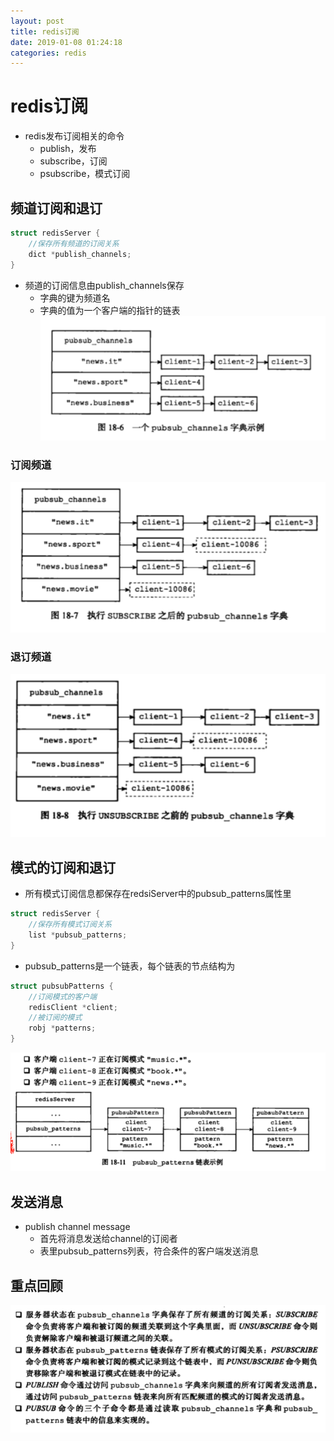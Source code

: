 ```yaml
--- 
layout: post 
title: redis订阅 
date: 2019-01-08 01:24:18 
categories: redis 
---
```

# redis订阅
- redis发布订阅相关的命令
    - publish，发布
    - subscribe，订阅
    - psubscribe，模式订阅
## 频道订阅和退订
```c
struct redisServer {
    //保存所有频道的订阅关系
    dict *publish_channels;
}
```
- 频道的订阅信息由publish_channels保存
    - 字典的键为频道名
    - 字典的值为一个客户端的指针的链表
![](/images/20181121172343737_94803585.png)
### 订阅频道
![](/images/20181121172510005_2078470668.png)
### 退订频道
![](/images/20181121172552580_1887514974.png)

## 模式的订阅和退订
- 所有模式订阅信息都保存在redsiServer中的pubsub_patterns属性里
```c
struct redisServer {
    //保存所有模式订阅关系
    list *pubsub_patterns;
}
```
- pubsub_patterns是一个链表，每个链表的节点结构为
```c
struct pubsubPatterns {
    //订阅模式的客户端
    redisClient *client;
    //被订阅的模式
    robj *patterns;
}
```
![](/images/20181121173009519_835734534.png)

## 发送消息
- publish channel message
    - 首先将消息发送给channel的订阅者
    - 表里pubsub_patterns列表，符合条件的客户端发送消息
## 重点回顾
![](/images/20181121173832939_1647261558.png)
